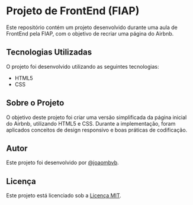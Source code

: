 # Projeto de FrontEnd (FIAP)

Este repositório contém um projeto desenvolvido durante uma aula de FrontEnd pela FIAP, com o objetivo de recriar uma página do Airbnb.

## Tecnologias Utilizadas

O projeto foi desenvolvido utilizando as seguintes tecnologias:

- HTML5
- CSS

## Sobre o Projeto

O objetivo deste projeto foi criar uma versão simplificada da página inicial do Airbnb, utilizando HTML5 e CSS. Durante a implementação, foram aplicados conceitos de design responsivo e boas práticas de codificação.

## Autor

Este projeto foi desenvolvido por [@joaombvb](https://github.com/seu-usuario).

## Licença

Este projeto está licenciado sob a [Licença MIT](LICENSE).